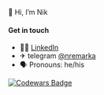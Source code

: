 👋 Hi, I’m Nik

#### Get in touch

- 🧑‍💻 [LinkedIn](https://www.linkedin.com/in/nikremark)
- ✈︎ telegram [@nremarka](https://t.me/nremarka)
- 🗣️ Pronouns: he/his

[![Codewars Badge](https://www.codewars.com/users/nik.remarka/badges/micro)](https://www.codewars.com/users/nik.remarka)
